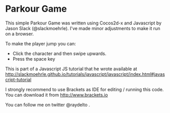 # Parkour Game

This simple Parkour Game was written using Cocos2d-x and Javascript by Jason Slack (@slackmoehrle).  I've made minor adjustments to make it run on a browser.

To make the player jump you can:
- Click the character and then swipe upwards.
- Press the space key


This is part of a Javascript JS tutorial that he wrote available at  http://slackmoehrle.github.io/tutorials/javascript/javascript/index.html#javascript-tutorial

I strongly recommend to use Brackets as IDE for editing / running this code. You can download it from http://www.brackets.io

You can follow me on twitter @raydelto .
